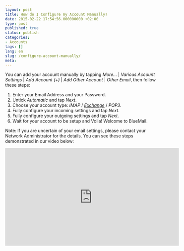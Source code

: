 ```yaml
---
layout: post
title: How do I Configure my Account Manually?
date: 2015-02-22 17:54:56.000000000 +02:00
type: post
published: true
status: publish
categories:
- Accounts
tags: []
lang: en
slug: /configure-account-manually/
meta:
---
```


You can add your account manually by tapping *More...* \| *Various Account Settings* \| *Add Account (+)* \| *Add Other Account* \| *Other Email*, then follow these steps:

1. Enter your Email Address and your Password.
2. Untick *Automatic* and tap *Next*.
3. Choose your account type: *IMAP* / [*Exchange*](/add-exchange-account/) / *POP3*.
4. Fully configure your incoming settings and tap *Next*.
5. Fully configure your outgoing settings and tap *Next*.
6. Wait for your account to be setup and Voila! Welcome to BlueMail.

Note: If you are uncertain of your email settings, please contact your Network Administrator for the details.
You can see these steps demonstrated in our video below:
<iframe src="https://www.youtube.com/embed/_kIvr2azxaY?list=PLXcA1xyD8E7dB0XsKApln4AqCumFbmOJK&loop=1" width="560" height="315" frameborder="0" allowfullscreen="allowfullscreen"></iframe>